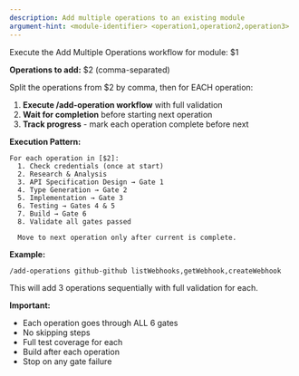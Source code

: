 ```yaml
---
description: Add multiple operations to an existing module
argument-hint: <module-identifier> <operation1,operation2,operation3>
---
```


Execute the Add Multiple Operations workflow for module: $1

**Operations to add:** $2 (comma-separated)

Split the operations from $2 by comma, then for EACH operation:

1. **Execute /add-operation workflow** with full validation
2. **Wait for completion** before starting next operation
3. **Track progress** - mark each operation complete before next

**Execution Pattern:**
```
For each operation in [$2]:
  1. Check credentials (once at start)
  2. Research & Analysis
  3. API Specification Design → Gate 1
  4. Type Generation → Gate 2
  5. Implementation → Gate 3
  6. Testing → Gates 4 & 5
  7. Build → Gate 6
  8. Validate all gates passed

  Move to next operation only after current is complete.
```

**Example:**
```
/add-operations github-github listWebhooks,getWebhook,createWebhook
```

This will add 3 operations sequentially with full validation for each.

**Important:**
- Each operation goes through ALL 6 gates
- No skipping steps
- Full test coverage for each
- Build after each operation
- Stop on any gate failure
